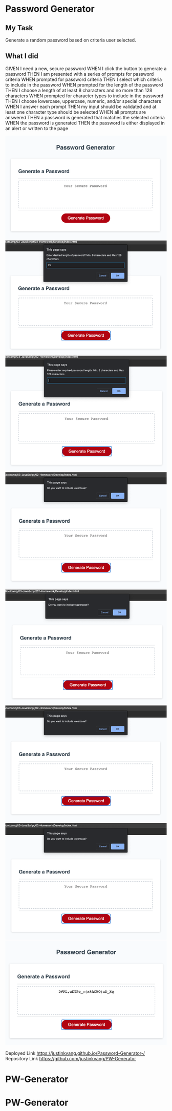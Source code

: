 # Password Generator

## My Task

Generate a random password based on criteria user selected. 

## What I did
GIVEN I need a new, secure password
WHEN I click the button to generate a password
THEN I am presented with a series of prompts for password criteria
WHEN prompted for password criteria
THEN I select which criteria to include in the password
WHEN prompted for the length of the password
THEN I choose a length of at least 8 characters and no more than 128 characters
WHEN prompted for character types to include in the password
THEN I choose lowercase, uppercase, numeric, and/or special characters
WHEN I answer each prompt
THEN my input should be validated and at least one character type should be selected
WHEN all prompts are answered
THEN a password is generated that matches the selected criteria
WHEN the password is generated
THEN the password is either displayed in an alert or written to the page


![password generator homepage](Assets/Homepage.png)
![password length prompt](Assets/passwordLength.png)
![redo password length prompt](Assets/redopasswordLength.png)
![lowercase character confirm](Assets/lowercase.png)
![uppercase character confirm](Assets/uppercase.png)
![numeric character confirm](Assets/lowercase.png)
![speical character confirm](Assets/lowercase.png)
![password output](Assets/output.png)

Deployed Link https://justinkvang.github.io/Password-Generator-/ 
Repository Link https://github.com/justinkvang/PW-Generator
# PW-Generator
# PW-Generator
